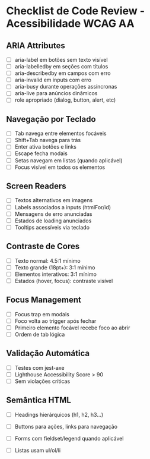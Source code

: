 # Checklist de Code Review - Acessibilidade WCAG AA

## ARIA Attributes
- [ ] aria-label em botões sem texto visível
- [ ] aria-labelledby em seções com títulos
- [ ] aria-describedby em campos com erro
- [ ] aria-invalid em inputs com erro
- [ ] aria-busy durante operações assíncronas
- [ ] aria-live para anúncios dinâmicos
- [ ] role apropriado (dialog, button, alert, etc)

## Navegação por Teclado
- [ ] Tab navega entre elementos focáveis
- [ ] Shift+Tab navega para trás
- [ ] Enter ativa botões e links
- [ ] Escape fecha modais
- [ ] Setas navegam em listas (quando aplicável)
- [ ] Focus visível em todos os elementos

## Screen Readers
- [ ] Textos alternativos em imagens
- [ ] Labels associados a inputs (htmlFor/id)
- [ ] Mensagens de erro anunciadas
- [ ] Estados de loading anunciados
- [ ] Tooltips acessíveis via teclado

## Contraste de Cores
- [ ] Texto normal: 4.5:1 mínimo
- [ ] Texto grande (18pt+): 3:1 mínimo
- [ ] Elementos interativos: 3:1 mínimo
- [ ] Estados (hover, focus): contraste visível

## Focus Management
- [ ] Focus trap em modais
- [ ] Foco volta ao trigger após fechar
- [ ] Primeiro elemento focável recebe foco ao abrir
- [ ] Ordem de tab lógica

## Validação Automática
- [ ] Testes com jest-axe
- [ ] Lighthouse Accessibility Score > 90
- [ ] Sem violações críticas

## Semântica HTML
- [ ] Headings hierárquicos (h1, h2, h3...)
- [ ] Buttons para ações, links para navegação
- [ ] Forms com fieldset/legend quando aplicável
- [ ] Listas usam ul/ol/li

